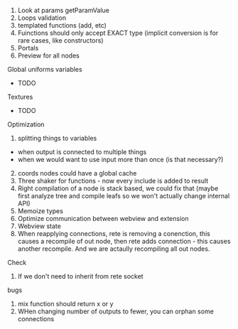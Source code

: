 1. Look at params getParamValue
2. Loops validation
3. templated functions (add, etc)
5. Fuinctions should only accept EXACT type (implicit conversion is for rare cases, like constructors)
6. Portals
7. Preview for all nodes

Global uniforms variables
- TODO

Textures
- TODO

Optimization
1. splitting things to variables
 - when output is connected to multiple things
 - when we would want to use input more than once (is that necessary?)
2. coords nodes could have a global cache
3. Three shaker for functions - now every include is added to result
4. Right compilation of a node is stack based, we could fix that (maybe first analyze tree and compile leafs so we won't actually change internal API)
5. Memoize types
6. Optimize communication between webview and extension
7. Webview state
8. When reapplying connections, rete is removing a conenction, this causes a recompile of out node, then rete adds connection - this causes another recompile. And we are actaully recompiling all out nodes.

Check
1. If we don't need to inherit from rete socket

bugs
1. mix function should return x or y
2. WHen changing number of outputs to fewer, you can orphan some connections

